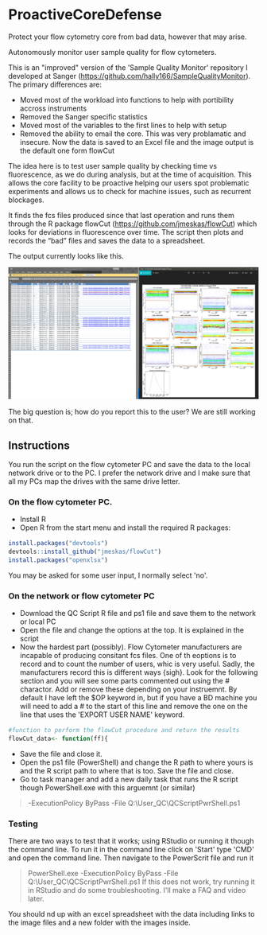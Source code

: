 # ProactiveCoreDefense
Protect your flow cytometry core from bad data, however that may arise.

Autonomously monitor user sample quality for flow cytometers.

This is an "improved" version of the 'Sample Quality Monitor' repository I developed at Sanger (https://github.com/hally166/SampleQualityMonitor).  
The primary differences are:
* Moved most of the workload into functions to help with portibility accross instruments
* Removed the Sanger specific statistics  
* Moved most of the variables to the first lines to help with setup
* Removed the ability to email the core.  This was very problamatic and insecure.  Now the data is saved to an Excel file and the image output is the default one form flowCut

The idea here is to test user sample quality by checking time vs fluorescence, as we do during analysis, but at the time of acquisition.  This allows the core facility to be proactive helping our users spot problematic experiments and allows us to check for machine issues, such as recurrent blockages. 

It finds the fcs files produced since that last operation and runs them through the R package flowCut (https://github.com/jmeskas/flowCut) which looks for deviations in fluorescence over time.  The script then plots and records the “bad” files and saves the data to a spreadsheet.  

The output currently looks like this.

![example image](/example.png)

The big question is; how do you report this to the user?  We are still working on that.

## Instructions
You run the script on the flow cytometer PC and save the data to the local network drive or to the PC.  I prefer the network drive and I make sure that all my PCs map the drives with the same drive letter.

### On the flow cytometer PC.
* Install R
* Open R from the start menu and install the required R packages:
```R
install.packages("devtools")
devtools::install_github("jmeskas/flowCut")
install.packages("openxlsx")
```
You may be asked for some user input, I normally select 'no'.

### On the network or flow cytometer PC
* Download the QC Script R file and ps1 file and save them to the network or local PC
* Open the file and change the options at the top.  It is explained in the script
* Now the hardest part (possibly).  Flow Cytometer manufacturers are incapable of producing consitant fcs files.  One of th eoptions is to record and to count the number of users, whic is very useful. Sadly, the manufacturers record this is different ways {sigh}.  Look for the following section and you will see some parts commented out using the # charactor.  Add or remove these depending on your instruemnt. By default I have left the $OP keyword in, but if you have a BD machine you will need to add a # to the start of this line and remove the one on the line that uses the 'EXPORT USER NAME' keyword. 
```R
#function to perform the flowCut procedure and return the results
flowCut_data<- function(ff){
```
* Save the file and close it.
* Open the ps1 file (PowerShell) and change the R path to where yours is and the R script path to where that is too.  Save the file and close. 
* Go to task manager and add a new daily task that runs the R script though PowerShell.exe with this arguemnt (or similar)
> -ExecutionPolicy ByPass -File Q:\User_QC\QCScriptPwrShell.ps1

### Testing
There are two ways to test that it works; using RStudio or running it though the command line.  To run it in the command line click on 'Start' type 'CMD' and open the command line.  Then navigate to the PowerScrit file and run it 
> PowerShell.exe -ExecutionPolicy ByPass -File Q:\User_QC\QCScriptPwrShell.ps1
If this does not work, try running it in RStudio and do some troubleshooting.  I'll make a FAQ and video later.

You should nd up with an excel spreadsheet with the data including links to the image files and a new folder with the images inside.
